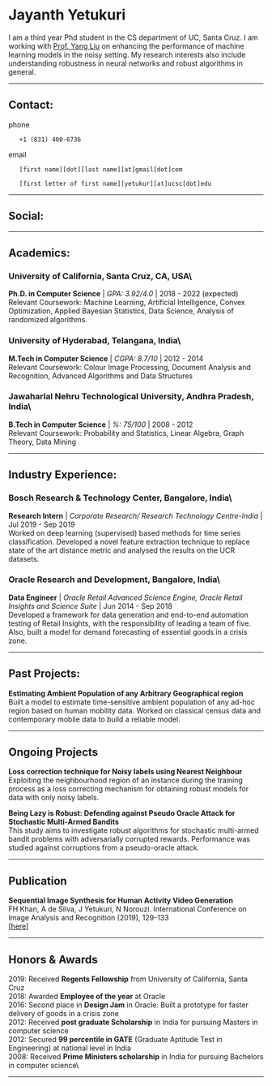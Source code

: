 # Jayanth Yetukuri
I am a third year Phd student in the CS department of UC, Santa Cruz. I am working with [Prof. Yang Liu](http://yliuu.com/) on enhancing the performance of machine learning models in the noisy setting. My research interests also include understanding robustness in neural networks and robust algorithms in general.

---

## Contact:
phone

       +1 (831) 400-6736

email

       [first name][dot][last name][at]gmail[dot]com
      
       [first letter of first name][yetukur][at]ucsc[dot]edu

---

## Social:

[](https://scholar.google.com/citations?user=x4cP9hMAAAAJ&hl=en&authuser=1)

[](https://www.linkedin.com/in/jayanth-yetukuri-87052647/)

[](https://github.com/jayanthyetukuri)

[](https://twitter.com/JayanthYetukuri)

[](https://drive.google.com/file/d/1-3oeTFS8h4bCK2v43hJyKoWqVwgSrXnO/view?usp=sharing)

---

## Academics:
### University of California, Santa Cruz, CA, USA\
**Ph.D. in Computer Science** | _GPA: 3.92/4.0_ | 2018 - 2022 (expected)\
Relevant Coursework: Machine Learning, Artificial Intelligence, Convex Optimization, Applied Bayesian Statistics, Data Science, Analysis of randomized algorithms.

### University of Hyderabad, Telangana, India\
**M.Tech in Computer Science** | _CGPA: 8.7/10_ | 2012 - 2014\
Relevant Coursework: Colour Image Processing, Document Analysis and Recognition, Advanced Algorithms and Data Structures

### Jawaharlal Nehru Technological University, Andhra Pradesh, India\
**B.Tech in Computer Science** | _%: 75/100_ | 2008 - 2012\
Relevant Coursework: Probability and Statistics, Linear Algebra, Graph Theory, Data Mining

---

## Industry Experience:
### Bosch Research & Technology Center, Bangalore, India\
**Research Intern** | _Corporate Research/ Research Technology Centre-India_ | Jul 2019 - Sep 2019\
Worked on deep learning (supervised) based methods for time series classification. Developed a novel feature extraction technique to replace state of the art distance metric and analysed the results on the UCR datasets.

### Oracle Research and Development, Bangalore, India\
**Data Engineer** | _Oracle Retail Advanced Science Engine, Oracle Retail Insights and Science Suite_ | Jun 2014 - Sep 2018\
Developed a framework for data generation and end-to-end automation testing of Retail Insights, with the responsibility of leading a team of five. Also, built a model for demand forecasting of essential goods in a crisis zone. 

---

## Past Projects:
**Estimating Ambient Population of any Arbitrary Geographical region**\
Built a model to estimate time-sensitive ambient population of any ad-hoc region based on human mobility data. Worked on classical census data and contemporary mobile data to build a reliable model.

---

## Ongoing Projects
**Loss correction technique for Noisy labels using Nearest Neighbour**\
Exploiting the neighbourhood region of an instance during the training process as a loss correcting mechanism for
obtaining robust models for data with only noisy labels.

**Being Lazy is Robust: Defending against Pseudo Oracle Attack for Stochastic Multi-Armed Bandits**\
This study aims to investigate robust algorithms for stochastic multi-armed bandit problems with adversarially corrupted
rewards. Performance was studied against corruptions from a pseudo-oracle attack.

---

## Publication
**Sequential Image Synthesis for Human Activity Video Generation**\
FH Khan, A de Silva, J Yetukuri, N Norouzi. International Conference on Image Analysis and Recognition (2019), 129-133\
[[here](https://link.springer.com/chapter/10.1007/978-3-030-27272-2_11)]

---

## Honors & Awards
2019: Received **Regents Fellowship** from University of California, Santa Cruz\
2018: Awarded **Employee of the year** at Oracle\
2016: Second place in **Design Jam** in Oracle: Built a prototype for faster delivery of goods in a crisis zone\
2012: Received **post graduate Scholarship** in India for pursuing Masters in computer science\
2012: Secured **99 percentile in GATE** (Graduate Aptitude Test in Engineering) at national level in India\
2008: Received **Prime Ministers scholarship** in India for pursuing Bachelors in computer science\

---
